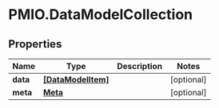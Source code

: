 # PMIO.DataModelCollection

## Properties
Name | Type | Description | Notes
------------ | ------------- | ------------- | -------------
**data** | [**[DataModelItem]**](DataModelItem.md) |  | [optional] 
**meta** | [**Meta**](Meta.md) |  | [optional] 


